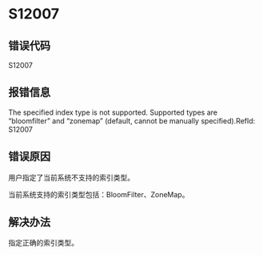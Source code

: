 # S12007

## 错误代码

S12007

## 报错信息

The specified index type is not supported. Supported types are “bloomfilter” and
“zonemap” (default, cannot be manually specified).RefId: S12007

## 错误原因

用户指定了当前系统不支持的索引类型。

当前系统支持的索引类型包括：BloomFilter、ZoneMap。

## 解决办法

指定正确的索引类型。

